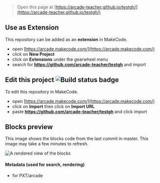  


> Open this page at [https://arcade-teacher.github.io/testgh/](https://arcade-teacher.github.io/testgh/)

## Use as Extension

This repository can be added as an **extension** in MakeCode.

* open [https://arcade.makecode.com/](https://arcade.makecode.com/)
* click on **New Project**
* click on **Extensions** under the gearwheel menu
* search for **https://github.com/arcade-teacher/testgh** and import

## Edit this project ![Build status badge](https://github.com/arcade-teacher/testgh/workflows/MakeCode/badge.svg)

To edit this repository in MakeCode.

* open [https://arcade.makecode.com/](https://arcade.makecode.com/)
* click on **Import** then click on **Import URL**
* paste **https://github.com/arcade-teacher/testgh** and click import

## Blocks preview

This image shows the blocks code from the last commit in master.
This image may take a few minutes to refresh.

![A rendered view of the blocks](https://github.com/arcade-teacher/testgh/raw/master/.github/makecode/blocks.png)

#### Metadata (used for search, rendering)

* for PXT/arcade
<script src="https://makecode.com/gh-pages-embed.js"></script><script>makeCodeRender("{{ site.makecode.home_url }}", "{{ site.github.owner_name }}/{{ site.github.repository_name }}");</script>
